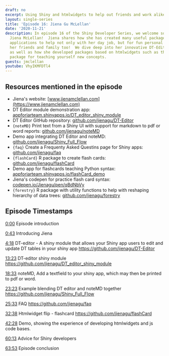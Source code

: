 ```yaml
---
draft: no
excerpt: Using Shiny and htmlwidgets to help out friends and work alike!
layout: single-series
title: 'Episode 16: Jiena Gu McLellan'
date: '2020-11-21'
description: In episode 16 of the Shiny Developer Series, we welcome software developer
  Jiena McLellan!  Jiena shares how she has created many useful packages and Shiny
  applications to help not only with her day job, but for fun personal projects benefiting
  her friends and family too!  We dive deep into her innovative DT-Editor Shiny module,
  as well as how she developed packages based on htmlwidgets such as the flashCard
  package for teaching yourself new concepts.
guests: jmclellan
youtube: VhyIKMFDTl4
---
```


## Resources mentioned in the episode

* Jiena's website: [www.jienamclellan.com](https://www.jienamclellan.com)
* DT Editor module demonstration app: [appforiarteam.shinyapps.io/DT_editor_shiny_module](https://appforiarteam.shinyapps.io/DT_editor_shiny_module/)
* DT Editor GitHub repository: [github.com/jienagu/DT-Editor](https://github.com/jienagu/DT-Editor)
* `{noteMD}` Print text from a Shiny UI with support for markdown to pdf or word reports: [github.com/jienagu/noteMD](https://github.com/jienagu/noteMD)
* Demo app integrating DT Editor and noteMD: [github.com/jienagu/Shiny_Full_Flow](https://github.com/jienagu/Shiny_Full_Flow)
* `{faq}` Create a Frequenty Asked Questins page for Shiny apps: [github.com/jienagu/faq](https://github.com/jienagu/faq)
* `{flashCard}` R package to create flash cards: [github.com/jienagu/flashCard](https://github.com/jienagu/flashCard)
* Demo app for flashcards teaching Python syntax: [appforiarteam.shinyapps.io/flashCard_demo](https://appforiarteam.shinyapps.io/flashCard_demo/)
* Jiena's codepen for practice flash card syntax: [codepen.io/Jienagu/pen/qBdNbVy](https://codepen.io/Jienagu/pen/qBdNbVy)
* `{forestry}` R package with utility functions to help with reshaping hierarchy of data trees: [github.com/jienagu/forestry](https://github.com/jienagu/forestry)


## Episode Timestamps

[0:00](https://www.youtube.com/watch?v=VhyIKMFDTl4&t=0m0s) Episode introduction

[0:43](https://www.youtube.com/watch?v=VhyIKMFDTl4&t=0m43s) Introducing Jiena

[4:18](https://www.youtube.com/watch?v=VhyIKMFDTl4&t=4m18s) DT-editor - A shiny module that allows your Shiny app users to edit and update DT tables in your shiny app <https://github.com/jienagu/DT-Editor>

[13:23](https://www.youtube.com/watch?v=VhyIKMFDTl4&t=13m23s) DT-editor shiny module <https://github.com/jienagu/DT_editor_shiny_module>

[18:33](https://www.youtube.com/watch?v=VhyIKMFDTl4&t=18m33s) noteMD, Add a textfield to your shiny app, which may then be printed to pdf or word.

[23:23](https://www.youtube.com/watch?v=VhyIKMFDTl4&t=23m23s) Example blending DT editor and noteMD together <https://github.com/jienagu/Shiny_Full_Flow>

[25:33](https://www.youtube.com/watch?v=VhyIKMFDTl4&t=25m33s) FAQ <https://github.com/jienagu/faq>

[32:38](https://www.youtube.com/watch?v=VhyIKMFDTl4&t=32m38s) Htmlwidget flip - flashcard <https://github.com/jienagu/flashCard>

[42:28](https://www.youtube.com/watch?v=VhyIKMFDTl4&t=42m28s) Demo, showing the experience of developing htmlwidgets and js code bases.

[60:13](https://www.youtube.com/watch?v=VhyIKMFDTl4&t=60m13s) Advice for Shiny developers

[63:53](https://www.youtube.com/watch?v=VhyIKMFDTl4&t=63m53s) Episode conclusion
